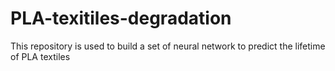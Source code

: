 # PLA-texitiles-degradation
This repository is used to build a set of neural network to predict the lifetime of PLA textiles 
